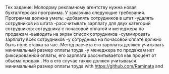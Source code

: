 Тех задание:
        Молодому рекламному агентству нужна новая бухгалтерская программа.
        У заказчика следующие требования. Программа должна уметь:
        -добавлять сотрудников в штат
        -удалять сотрудников из штата
        -рассчитывать зарплату для двух категорий сотрудников:
            сотрудника с почасовой оплатой и менеджера по продажам
        -выводить на экран список сотрудников
        -суммировать зарплату всех сотрудников
        -у сотрудника на почасовой оплате должно быть поле ставка за час. Метод расчета его зарплаты должен
            учитывать минимальный размер оплаты труда
        -у менеджера по продажам нет фиксированной оплаты, его зарплата рассчитывается как процент от обьема продаж
            . Но в его случае также должен учитываься минимальный размер оплаты труда
with https://github.com/Raminata and 
